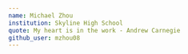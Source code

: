 ```yaml
---
name: Michael Zhou
institution: Skyline High School
quote: My heart is in the work - Andrew Carnegie
github_user: mzhou08
---
```

